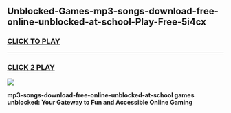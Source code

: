 
## Unblocked-Games-mp3-songs-download-free-online-unblocked-at-school-Play-Free-5i4cx
<h3>
<a href="https://premium76.site?title=mp3-songs-download-free-online-unblocked-at-school&ref=20M">CLICK TO PLAY</a></h3>
<hr>

<h3>
<a href="https://premium76.site?title=mp3-songs-download-free-online-unblocked-at-school&ref=20M">CLICK 2 PLAY</a>
  
</h3>

<a href="https://premium76.site?title=mp3-songs-download-free-online-unblocked-at-school&ref=19M"><img src="https://clearcache.store/games.png"></a>


**mp3-songs-download-free-online-unblocked-at-school games unblocked: Your Gateway to Fun and Accessible Online Gaming**
